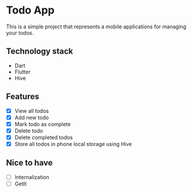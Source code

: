 # Todo App

This is a simple project that represents a mobile applications for managing your todos.

## Technology stack
- Dart 
- Flutter
- Hive

## Features
- [x] View all todos
- [x] Add new todo
- [x] Mark todo as complete
- [x] Delete todo
- [x] Delete completed todos
- [x] Store all todos in phone local storage using Hive

## Nice to have
- [ ] Internalization
- [ ] GetIt
